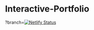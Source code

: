 # Interactive-Portfolio

?branch=[![Netlify Status](https://api.netlify.com/api/v1/badges/fe766f18-7f12-421b-9cb2-3b929505318f/deploy-status)](https://app.netlify.com/sites/vwaran/deploys)
